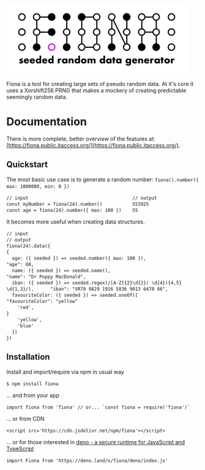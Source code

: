 ![](./static/fiona-logo.png)

Fiona is a tool for creating large sets of pseudo random data. At it's core it uses a Xorshift256 PRNG that makes a mockery of creating predictable seemingly random data.

# Documentation

There is more complete, better overview of the features at: [https://fiona.public.itaccess.org/](https://fiona.public.itaccess.org/).

## Quickstart

The most basic use case is to generate a random number: `fiona().number({ max: 1000000, min: 0 })`

    // input                                      // output
    const myNumber = fiona(24).number()           553925
    const age = fiona(24).number({ max: 100 })    55

It becomes more useful when creating data structures.

    // input                                                                       // output
    fiona(24).data({                                                               {
      age: ({ seeded }) => seeded.number({ max: 100 }),                              "age": 88,
      name: ({ seeded }) => seeded.name(),                                           "name": "Dr Poppy MacDonald",
      iban: ({ seeded }) => seeded.regex(/[A-Z]{2}\d{2}( \d{4}){4,5} \d{1,3}/),      "iban": "VR70 9829 1916 5836 9013 6470 86",
      favouriteColor: ({ seeded }) => seeded.oneOf([                                 "favouriteColor": "yellow"
        'red',                                                                     }
        'yellow',                                                                 
        'blue'                                                                    
      ])                                                                          
    })                                                                            

## Installation

Install and import/require via npm in usual way

    $ npm install fiona

... and from your app

    import fiona from 'fiona' // or... `const fiona = require('fiona')`

... or from CDN

    <script src='https://cdn.jsdelivr.net/npm/fiona'></script>

... or for those interested in [deno - a secure runtime for JavaScript and TypeScript](https://deno.land)

    import Fiona from 'https://deno.land/x/fiona/deno/index.js'

